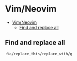 # Vim/Neovim
<!--ts-->
* [Vim/Neovim](vim.md#vimneovim)
   * [Find and replace all](vim.md#find-and-replace-all)

<!-- Added by: runner, at: Thu Aug  5 09:58:35 UTC 2021 -->

<!--te-->

## Find and replace all
```vim
:%s/replace_this/replace_with/g
```
